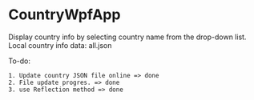 ﻿# CountryWpfApp
Display country info by selecting country name from the drop-down list.
Local country info data: all.json

To-do:

	1. Update country JSON file online => done
	2. File update progres. => done
	3. use Reflection method => done